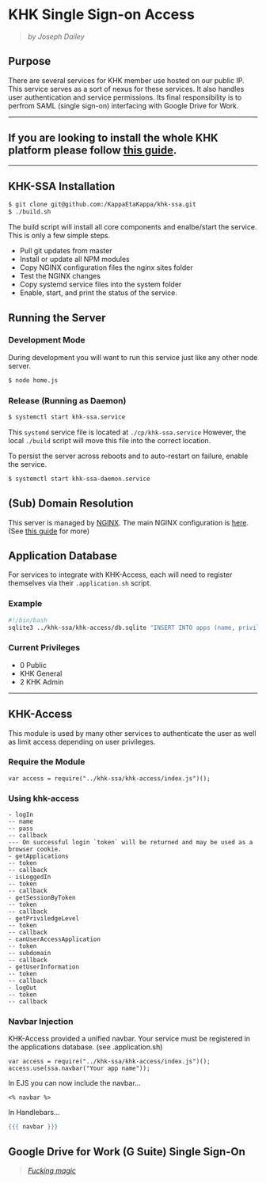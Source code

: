 # KHK Single Sign-on Access
> _by Joseph Dailey_


## Purpose
There are several services for KHK member use hosted on our public IP. This service serves as a sort of nexus for these services. It also handles user authentication and service permissions. Its final responsibility is to perfrom SAML (single sign-on) interfacing with Google Drive for Work.

---

## **If you are looking to install the whole KHK platform please follow [this guide](https://github.com/KappaEtaKappa/khk-web).**

---

## KHK-SSA Installation
```bash
$ git clone git@github.com:/KappaEtaKappa/khk-ssa.git
$ ./build.sh
```
The build script will install all core components and enalbe/start the service. This is only a few simple steps.
- Pull git updates from master
- Install or update all NPM modules
- Copy NGINX configuration files the nginx sites folder
 - Test the NGINX changes
- Copy systemd service files into the system folder
- Enable, start, and print the status of the service.

## Running the Server
### Development Mode
During development you will want to run this service just like any other node server.
```bash
$ node home.js
```

### Release (Running as Daemon)
```bash
$ systemctl start khk-ssa.service
```
This `systemd` service file is located at `./cp/khk-ssa.service` However, the local `./build` script will move this file into the correct location. 

To persist the server across reboots and to auto-restart on failure, enable the service.
```bash
$ systemctl start khk-ssa-daemon.service
```

## (Sub) Domain Resolution
This server is managed by [NGINX](https://www.nginx.com/resources/wiki/). The main NGINX configuration is [here](https://github.com/KappaEtaKappa/khk-web/blob/master/nginx/nginx.conf). (See [this guide](https://github.com/KappaEtaKappa/khk-web) for more)

## Application Database
For services to integrate with KHK-Access, each will need to register themselves via their `.application.sh` script.

### Example
```bash
#!/bin/bash
sqlite3 ../khk-ssa/khk-access/db.sqlite "INSERT INTO apps (name, privilegeRequired, subdomain, icon) values (\"Drive\", 1, \"drive\", \"fa-file-text\");"
```
### Current Privileges
- 0 Public
- KHK General
- 2 KHK Admin

---
## KHK-Access
This module is used by many other services to authenticate the user as well as limit access depending on user privileges. 

### Require the Module
```node
var access = require("../khk-ssa/khk-access/index.js")();
```

### Using khk-access
```
- logIn 
-- name
-- pass
-- callback
--- On successful login `token` will be returned and may be used as a browser cookie.
- getApplications
-- token
-- callback
- isLoggedIn
-- token
-- callback
- getSessionByToken
-- token
-- callback
- getPriviledgeLevel
-- token
-- callback
- canUserAccessApplication
-- token
-- subdomain
-- callback
- getUserInformation
-- token
-- callback
- logOut
-- token
-- callback
```

### Navbar Injection
KHK-Access provided a unified navbar. Your service must be registered in the applications database. (see .application.sh)
```node
var access = require("../khk-ssa/khk-access/index.js")();
access.use(ssa.navbar("Your app name"));
```

In EJS you can now include the navbar...
```ejs
<% navbar %>
```
In Handlebars...
```hbs
{{{ navbar }}}
```

## Google Drive for Work (G Suite) Single Sign-On
> [_Fucking magic_](https://en.wikipedia.org/wiki/Security_Assertion_Markup_Language)
